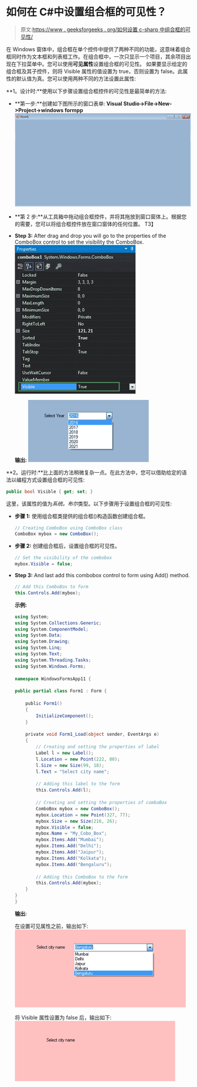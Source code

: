 # 如何在 C#中设置组合框的可见性？

> 原文:[https://www . geeksforgeeks . org/如何设置 c-sharp 中组合框的可见性/](https://www.geeksforgeeks.org/how-to-set-the-visibility-of-the-combobox-in-c-sharp/)

在 Windows 窗体中，组合框在单个控件中提供了两种不同的功能，这意味着组合框同时作为文本框和列表框工作。在组合框中，一次只显示一个项目，其余项目出现在下拉菜单中。您可以使用**可见属性**设置组合框的可见性。
如果要显示给定的组合框及其子控件，则将 Visible 属性的值设置为 true，否则设置为 false。此属性的默认值为真。您可以使用两种不同的方法设置此属性:

**1。设计时:**使用以下步骤设置组合框控件的可见性是最简单的方法:

*   **第一步:**创建如下图所示的窗口表单:
    **Visual Studio->File->New->Project->windows formpp**
    ![](img/13d83ffe0a08cd6c4113a5d225366c25.png)
*   **第 2 步:**从工具箱中拖动组合框控件，并将其拖放到窗口窗体上。根据您的需要，您可以将组合框控件放在窗口窗体的任何位置。
    T3】
*   **Step 3:** After drag and drop you will go to the properties of the ComboBox control to set the visibility the ComboBox.
    ![](img/eeb8dc856e8d8358c224279165a7fd91.png)

    **输出:**
    ![](img/b73a869bba062981cb93b824893e8c42.png)

**2。运行时:**比上面的方法稍微复杂一点。在此方法中，您可以借助给定的语法以编程方式设置组合框的可见性:

```cs
public bool Visible { get; set; }
```

这里，该属性的值为*系统。布尔*类型。以下步骤用于设置组合框的可见性:

*   **步骤 1:** 使用组合框类提供的组合框()构造函数创建组合框。

    ```cs
    // Creating ComboBox using ComboBox class
    ComboBox mybox = new ComboBox();

    ```

*   **步骤 2:** 创建组合框后，设置组合框的可见性。

    ```cs
    // Set the visibility of the combobox 
    mybox.Visible = false;

    ```

*   **Step 3:** And last add this combobox control to form using Add() method.

    ```cs
    // Add this ComboBox to form
    this.Controls.Add(mybox);

    ```

    **示例:**

    ```cs
    using System;
    using System.Collections.Generic;
    using System.ComponentModel;
    using System.Data;
    using System.Drawing;
    using System.Linq;
    using System.Text;
    using System.Threading.Tasks;
    using System.Windows.Forms;

    namespace WindowsFormsApp11 {

    public partial class Form1 : Form {

        public Form1()
        {
            InitializeComponent();
        }

        private void Form1_Load(object sender, EventArgs e)
        {
            // Creating and setting the properties of label
            Label l = new Label();
            l.Location = new Point(222, 80);
            l.Size = new Size(99, 18);
            l.Text = "Select city name";

            // Adding this label to the form
            this.Controls.Add(l);

            // Creating and setting the properties of comboBox
            ComboBox mybox = new ComboBox();
            mybox.Location = new Point(327, 77);
            mybox.Size = new Size(216, 26);
            mybox.Visible = false;
            mybox.Name = "My_Cobo_Box";
            mybox.Items.Add("Mumbai");
            mybox.Items.Add("Delhi");
            mybox.Items.Add("Jaipur");
            mybox.Items.Add("Kolkata");
            mybox.Items.Add("Bengaluru");

            // Adding this ComboBox to the form
            this.Controls.Add(mybox);
        }
    }
    }
    ```

    **输出:**

    在设置可见属性之前，输出如下:
    ![](img/64a88a0984da459fc1293c0baf825a6f.png)

    将 Visible 属性设置为 false 后，输出如下:
    ![](img/b12ae68cb5fe062e7d51491fb76107f1.png)